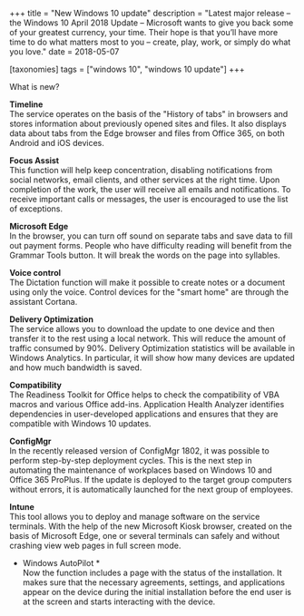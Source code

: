 +++
title = "New Windows 10 update"
description = "Latest major release – the Windows 10 April 2018 Update – Microsoft wants to give you back some of your greatest currency, your time. Their hope is that you’ll have more time to do what matters most to you –  create, play, work, or simply do what you love."
date = 2018-05-07

[taxonomies]
tags = ["windows 10", "windows 10 update"]
+++

What is new?

**Timeline**\
The service operates on the basis of the "History of tabs" in browsers
and stores information about previously opened sites and files. It also
displays data about tabs from the Edge browser and files from Office
365, on both Android and iOS devices.

**Focus Assist**\
This function will help keep concentration, disabling notifications
from social networks, email clients, and other services at the right
time. Upon completion of the work, the user will receive all emails and
notifications. To receive important calls or messages, the user is
encouraged to use the list of exceptions.

**Microsoft Edge**\
In the browser, you can turn off sound on separate tabs and save data to
fill out payment forms. People who have difficulty reading will benefit
from the Grammar Tools button. It will break the words on the page into
syllables.

**Voice control**\
The Dictation function will make it possible to create notes or a
document using only the voice. Control devices for the "smart home" are 
through the assistant Cortana.

**Delivery Optimization**\
The service allows you to download the update to one device and then
transfer it to the rest using a local network. This will reduce the
amount of traffic consumed by 90%. Delivery Optimization statistics will
be available in Windows Analytics. In particular, it will show how many
devices are updated and how much bandwidth is saved.

**Compatibility**\
The Readiness Toolkit for Office helps to check the compatibility of
VBA macros and various Office add-ins. Application Health
Analyzer identifies dependencies in user-developed applications and
ensures that they are compatible with Windows 10 updates.

**ConfigMgr**\
In the recently released version of ConfigMgr 1802, it was possible to
perform step-by-step deployment cycles. This is the next step in
automating the maintenance of workplaces based on Windows 10 and Office
365 ProPlus. If the update is deployed to the target group computers
without errors, it is automatically launched for the next group of
employees.

**Intune**\
This tool allows you to deploy and manage software on the service
terminals. With the help of the new Microsoft Kiosk browser, created on
the basis of Microsoft Edge, one or several terminals can safely and
without crashing view web pages in full screen mode.

-   Windows AutoPilot \*\
    Now the function includes a page with the status of the
    installation. It makes sure that the necessary agreements, settings,
    and applications appear on the device during the initial
    installation before the end user is at the screen and starts
    interacting with the device.
